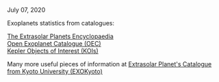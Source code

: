 July 07, 2020

Exoplanets statistics from catalogues:

   [The Extrasolar Planets Encyclopaedia](http://exoplanet.eu/)\
   [Open Exoplanet Catalogue (OEC)](http://www.openexoplanetcatalogue.com/)\
   [Kepler Objects of Interest (KOIs)](https://exoplanetarchive.ipac.caltech.edu/docs/PurposeOfKOITable.html)

Many more useful pieces of information at [Extrasolar Planet's Catalogue from Kyoto University (EXOKyoto)](http://www.exoplanetkyoto.org/)
